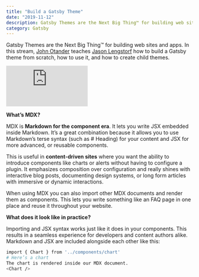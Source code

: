 ```yaml
---
title: "Build a Gatsby Theme"
date: "2019-11-12"
description: Gatsby Themes are the Next Big Thing™ for building web sites and apps.
category: Gatsby 
---
```


Gatsby Themes are the Next Big Thing™ for building web sites and apps. In this stream, [John Otander](https://twitter.com/4lpine) teaches [Jason Lengstorf](https://twitter.com/jlengstorf) how to build a Gatsby theme from scratch, how to use it, and how to create child themes. 

<iframe width="220" height="110" src="https://www.youtube.com/embed/PS2784YfPpw" frameborder="0" allowfullscreen></iframe>

<strong>What’s MDX?</strong>

MDX is <strong>Markdown for the component era</strong>. It lets you write JSX embedded inside Markdown. It’s a great combination because it allows you to use Markdown’s terse syntax (such as # Heading) for your content and JSX for more advanced, or reusable components.

This is useful in <strong>content-driven sites</strong> where you want the ability to introduce components like charts or alerts without having to configure a plugin. It emphasizes composition over configuration and really shines with interactive blog posts, documenting design systems, or long form articles with immersive or dynamic interactions.

When using MDX you can also import other MDX documents and render them as components. This lets you write something like an FAQ page in one place and reuse it throughout your website.

<strong>What does it look like in practice?</strong>

Importing and JSX syntax works just like it does in your components. This results in a seamless experience for developers and content authors alike. Markdown and JSX are included alongside each other like this:

```bash
import { Chart } from '../components/chart'
# Here’s a chart
The chart is rendered inside our MDX document.
<Chart />
```

